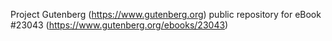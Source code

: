 Project Gutenberg (https://www.gutenberg.org) public repository for eBook #23043 (https://www.gutenberg.org/ebooks/23043)
